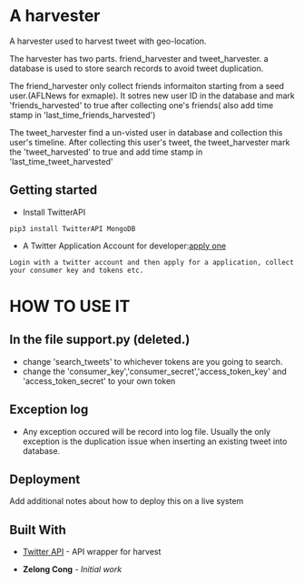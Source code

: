 # A harvester

A harvester used to harvest tweet with geo-location.

The harvester has two parts. friend_harvester and tweet_harvester. a database is used to store search records to avoid tweet duplication.

The friend_harvester only collect friends informaiton starting from a seed user.(AFLNews for exmaple). It sotres new user ID in the database and mark 'friends_harvested' to true after collecting one's friends( also add time stamp in 'last_time_friends_harvested')

The tweet_harvester find a un-visted user in database and collection this user's timeline. After collecting this user's tweet, the tweet_harvester mark the 'tweet_harvested' to true and add time stamp in 'last_time_tweet_harvested'

## Getting started

* Install TwitterAPI

```
pip3 install TwitterAPI MongoDB
```

* A Twitter Application Account for developer:[apply one](https://apps.twitter.com/)
```
Login with a twitter account and then apply for a application, collect your consumer key and tokens etc.
```

# HOW TO USE IT
## In the file support.py (deleted.)
* change 'search_tweets' to whichever tokens are you going to search.
* change the 'consumer_key','consumer_secret','access_token_key' and 'access_token_secret' to your own token


## Exception log
* Any exception occured will be record into log file. Usually the only exception is the duplication issue when inserting an existing tweet into database.

## Deployment

Add additional notes about how to deploy this on a live system

## Built With

* [Twitter API](https://github.com/geduldig/TwitterAPI) - API wrapper for harvest


* **Zelong Cong** - *Initial work* 

